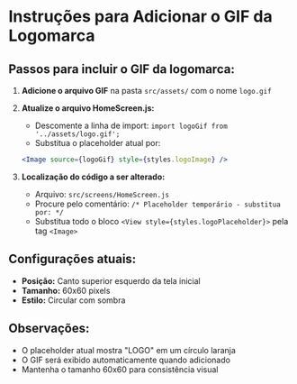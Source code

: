 # Instruções para Adicionar o GIF da Logomarca

## Passos para incluir o GIF da logomarca:

1. **Adicione o arquivo GIF** na pasta `src/assets/` com o nome `logo.gif`

2. **Atualize o arquivo HomeScreen.js:**
   - Descomente a linha de import: `import logoGif from '../assets/logo.gif';`
   - Substitua o placeholder atual por:
   ```jsx
   <Image source={logoGif} style={styles.logoImage} />
   ```

3. **Localização do código a ser alterado:**
   - Arquivo: `src/screens/HomeScreen.js`
   - Procure pelo comentário: `/* Placeholder temporário - substitua por: */`
   - Substitua todo o bloco `<View style={styles.logoPlaceholder}>` pela tag `<Image>`

## Configurações atuais:
- **Posição:** Canto superior esquerdo da tela inicial
- **Tamanho:** 60x60 pixels
- **Estilo:** Circular com sombra

## Observações:
- O placeholder atual mostra "LOGO" em um círculo laranja
- O GIF será exibido automaticamente quando adicionado
- Mantenha o tamanho 60x60 para consistência visual
